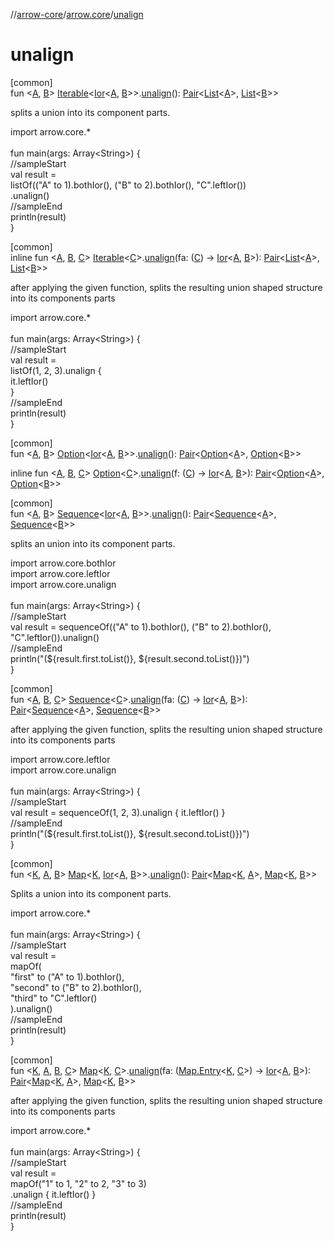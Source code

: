 //[arrow-core](../../index.md)/[arrow.core](index.md)/[unalign](unalign.md)

# unalign

[common]\
fun &lt;[A](unalign.md), [B](unalign.md)&gt; [Iterable](https://kotlinlang.org/api/latest/jvm/stdlib/kotlin.collections/-iterable/index.html)&lt;[Ior](-ior/index.md)&lt;[A](unalign.md), [B](unalign.md)&gt;&gt;.[unalign](unalign.md)(): [Pair](https://kotlinlang.org/api/latest/jvm/stdlib/kotlin/-pair/index.html)&lt;[List](https://kotlinlang.org/api/latest/jvm/stdlib/kotlin.collections/-list/index.html)&lt;[A](unalign.md)&gt;, [List](https://kotlinlang.org/api/latest/jvm/stdlib/kotlin.collections/-list/index.html)&lt;[B](unalign.md)&gt;&gt;

splits a union into its component parts.

import arrow.core.*\
\
fun main(args: Array&lt;String&gt;) {\
  //sampleStart\
  val result =\
   listOf(("A" to 1).bothIor(), ("B" to 2).bothIor(), "C".leftIor())\
     .unalign()\
  //sampleEnd\
  println(result)\
}<!--- KNIT example-iterable-11.kt -->

[common]\
inline fun &lt;[A](unalign.md), [B](unalign.md), [C](unalign.md)&gt; [Iterable](https://kotlinlang.org/api/latest/jvm/stdlib/kotlin.collections/-iterable/index.html)&lt;[C](unalign.md)&gt;.[unalign](unalign.md)(fa: ([C](unalign.md)) -&gt; [Ior](-ior/index.md)&lt;[A](unalign.md), [B](unalign.md)&gt;): [Pair](https://kotlinlang.org/api/latest/jvm/stdlib/kotlin/-pair/index.html)&lt;[List](https://kotlinlang.org/api/latest/jvm/stdlib/kotlin.collections/-list/index.html)&lt;[A](unalign.md)&gt;, [List](https://kotlinlang.org/api/latest/jvm/stdlib/kotlin.collections/-list/index.html)&lt;[B](unalign.md)&gt;&gt;

after applying the given function, splits the resulting union shaped structure into its components parts

import arrow.core.*\
\
fun main(args: Array&lt;String&gt;) {\
  //sampleStart\
  val result =\
     listOf(1, 2, 3).unalign {\
       it.leftIor()\
     }\
  //sampleEnd\
  println(result)\
}<!--- KNIT example-iterable-12.kt -->

[common]\
fun &lt;[A](unalign.md), [B](unalign.md)&gt; [Option](-option/index.md)&lt;[Ior](-ior/index.md)&lt;[A](unalign.md), [B](unalign.md)&gt;&gt;.[unalign](unalign.md)(): [Pair](https://kotlinlang.org/api/latest/jvm/stdlib/kotlin/-pair/index.html)&lt;[Option](-option/index.md)&lt;[A](unalign.md)&gt;, [Option](-option/index.md)&lt;[B](unalign.md)&gt;&gt;

inline fun &lt;[A](unalign.md), [B](unalign.md), [C](unalign.md)&gt; [Option](-option/index.md)&lt;[C](unalign.md)&gt;.[unalign](unalign.md)(f: ([C](unalign.md)) -&gt; [Ior](-ior/index.md)&lt;[A](unalign.md), [B](unalign.md)&gt;): [Pair](https://kotlinlang.org/api/latest/jvm/stdlib/kotlin/-pair/index.html)&lt;[Option](-option/index.md)&lt;[A](unalign.md)&gt;, [Option](-option/index.md)&lt;[B](unalign.md)&gt;&gt;

[common]\
fun &lt;[A](unalign.md), [B](unalign.md)&gt; [Sequence](https://kotlinlang.org/api/latest/jvm/stdlib/kotlin.sequences/-sequence/index.html)&lt;[Ior](-ior/index.md)&lt;[A](unalign.md), [B](unalign.md)&gt;&gt;.[unalign](unalign.md)(): [Pair](https://kotlinlang.org/api/latest/jvm/stdlib/kotlin/-pair/index.html)&lt;[Sequence](https://kotlinlang.org/api/latest/jvm/stdlib/kotlin.sequences/-sequence/index.html)&lt;[A](unalign.md)&gt;, [Sequence](https://kotlinlang.org/api/latest/jvm/stdlib/kotlin.sequences/-sequence/index.html)&lt;[B](unalign.md)&gt;&gt;

splits an union into its component parts.

import arrow.core.bothIor\
import arrow.core.leftIor\
import arrow.core.unalign\
\
fun main(args: Array&lt;String&gt;) {\
  //sampleStart\
  val result = sequenceOf(("A" to 1).bothIor(), ("B" to 2).bothIor(), "C".leftIor()).unalign()\
  //sampleEnd\
  println("(${result.first.toList()}, ${result.second.toList()})")\
}<!--- KNIT example-sequence-12.kt -->

[common]\
fun &lt;[A](unalign.md), [B](unalign.md), [C](unalign.md)&gt; [Sequence](https://kotlinlang.org/api/latest/jvm/stdlib/kotlin.sequences/-sequence/index.html)&lt;[C](unalign.md)&gt;.[unalign](unalign.md)(fa: ([C](unalign.md)) -&gt; [Ior](-ior/index.md)&lt;[A](unalign.md), [B](unalign.md)&gt;): [Pair](https://kotlinlang.org/api/latest/jvm/stdlib/kotlin/-pair/index.html)&lt;[Sequence](https://kotlinlang.org/api/latest/jvm/stdlib/kotlin.sequences/-sequence/index.html)&lt;[A](unalign.md)&gt;, [Sequence](https://kotlinlang.org/api/latest/jvm/stdlib/kotlin.sequences/-sequence/index.html)&lt;[B](unalign.md)&gt;&gt;

after applying the given function, splits the resulting union shaped structure into its components parts

import arrow.core.leftIor\
import arrow.core.unalign\
\
fun main(args: Array&lt;String&gt;) {\
  //sampleStart\
  val result = sequenceOf(1, 2, 3).unalign { it.leftIor() }\
  //sampleEnd\
  println("(${result.first.toList()}, ${result.second.toList()})")\
}<!--- KNIT example-sequence-13.kt -->

[common]\
fun &lt;[K](unalign.md), [A](unalign.md), [B](unalign.md)&gt; [Map](https://kotlinlang.org/api/latest/jvm/stdlib/kotlin.collections/-map/index.html)&lt;[K](unalign.md), [Ior](-ior/index.md)&lt;[A](unalign.md), [B](unalign.md)&gt;&gt;.[unalign](unalign.md)(): [Pair](https://kotlinlang.org/api/latest/jvm/stdlib/kotlin/-pair/index.html)&lt;[Map](https://kotlinlang.org/api/latest/jvm/stdlib/kotlin.collections/-map/index.html)&lt;[K](unalign.md), [A](unalign.md)&gt;, [Map](https://kotlinlang.org/api/latest/jvm/stdlib/kotlin.collections/-map/index.html)&lt;[K](unalign.md), [B](unalign.md)&gt;&gt;

Splits a union into its component parts.

import arrow.core.*\
\
fun main(args: Array&lt;String&gt;) {\
  //sampleStart\
  val result =\
   mapOf(\
     "first" to ("A" to 1).bothIor(),\
     "second" to ("B" to 2).bothIor(),\
     "third" to "C".leftIor()\
   ).unalign()\
  //sampleEnd\
  println(result)\
}<!--- KNIT example-map-05.kt -->

[common]\
fun &lt;[K](unalign.md), [A](unalign.md), [B](unalign.md), [C](unalign.md)&gt; [Map](https://kotlinlang.org/api/latest/jvm/stdlib/kotlin.collections/-map/index.html)&lt;[K](unalign.md), [C](unalign.md)&gt;.[unalign](unalign.md)(fa: ([Map.Entry](https://kotlinlang.org/api/latest/jvm/stdlib/kotlin.collections/-map/-entry/index.html)&lt;[K](unalign.md), [C](unalign.md)&gt;) -&gt; [Ior](-ior/index.md)&lt;[A](unalign.md), [B](unalign.md)&gt;): [Pair](https://kotlinlang.org/api/latest/jvm/stdlib/kotlin/-pair/index.html)&lt;[Map](https://kotlinlang.org/api/latest/jvm/stdlib/kotlin.collections/-map/index.html)&lt;[K](unalign.md), [A](unalign.md)&gt;, [Map](https://kotlinlang.org/api/latest/jvm/stdlib/kotlin.collections/-map/index.html)&lt;[K](unalign.md), [B](unalign.md)&gt;&gt;

after applying the given function, splits the resulting union shaped structure into its components parts

import arrow.core.*\
\
fun main(args: Array&lt;String&gt;) {\
  //sampleStart\
  val result =\
     mapOf("1" to 1, "2" to 2, "3" to 3)\
       .unalign { it.leftIor() }\
  //sampleEnd\
  println(result)\
}<!--- KNIT example-map-06.kt -->
